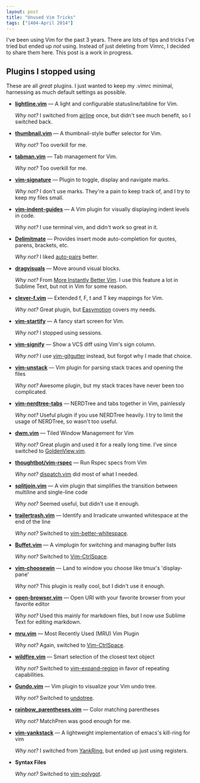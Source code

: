 ```yaml
---
layout: post
title: "Unused Vim Tricks"
tags: ["1404-April 2014"]
---
```


I've been using Vim for the past 3 years. There are lots of tips and tricks I've tried but ended up *not* using. Instead of just deleting from Vimrc, I decided to share them here. This post is a work in progress.

## Plugins I stopped using

These are all *great* plugins. I just wanted to keep my .vimrc minimal, harnessing as much default settings as possible.

* **[lightline.vim](https://github.com/itchyny/lightline.vim)** — A light and configurable statusline/tabline for Vim.

    *Why not?* I switched from [airline](https://github.com/bling/vim-airline) once, but didn't see much benefit, so I switched back.

* **[thumbnail.vim](https://github.com/itchyny/thumbnail.vim)** — A thumbnail-style buffer selector for Vim.

    *Why not?* Too overkill for me.

* **[tabman.vim](https://github.com/kien/tabman.vim)** — Tab management for Vim.

    *Why not?* Too overkill for me.

* **[vim-signature](https://github.com/kshenoy/vim-signature)** — Plugin to toggle, display and navigate marks.

    *Why not?* I don't use marks. They're a pain to keep track of, and I try to keep my files small.

* **[vim-indent-guides](https://github.com/nathanaelkane/vim-indent-guides)** — A Vim plugin for visually displaying indent levels in code.

    *Why not?* I use terminal vim, and didn't work so great in it.

* **[Delimitmate](https://github.com/Raimondi/delimitMate)** — Provides insert mode auto-completion for quotes, parens, brackets, etc.

    *Why not?* I liked [auto-pairs](https://github.com/jiangmiao/auto-pairs) better.

* **[dragvisuals](https://github.com/atweiden/vim-dragvisuals)** — Move around visual blocks.

    *Why not?* From [More Instantly Better Vim](https://www.youtube.com/watch?v=aHm36-na4-4). I use this feature a lot in Sublime Text, but not in Vim for some reason.

* **[clever-f.vim](https://github.com/rhysd/clever-f.vim)** — Extended f, F, t and T key mappings for Vim.

    *Why not?* Great plugin, but [Easymotion](https://github.com/Lokaltog/vim-easymotion) covers my needs.

* **[vim-startify](https://github.com/mhinz/vim-startify)** — A fancy start screen for Vim.

    *Why not?* I stopped using sessions.

* **[vim-signify](https://github.com/mhinz/vim-signify)** — Show a VCS diff using Vim's sign column.

    *Why not?* I use [vim-gitgutter](https://github.com/airblade/vim-gitgutter) instead, but forgot why I made that choice.

* **[vim-unstack](https://github.com/mattboehm/vim-unstack)** — Vim plugin for parsing stack traces and opening the files

    *Why not?* Awesome plugin, but my stack traces have never been too complicated.

* **[vim-nerdtree-tabs](https://github.com/jistr/vim-nerdtree-tabs)** — NERDTree and tabs together in Vim, painlessly

    *Why not?* Useful plugin if you use NERDTree heavily. I try to limit the usage of NERDTree, so wasn't too useful.

* **[dwm.vim](https://github.com/spolu/dwm.vim)** — Tiled Window Management for Vim

    *Why not?* Great plugin and used it for a really long time. I've since switched to [GoldenView.vim](https://github.com/zhaocai/GoldenView.Vim).

* **[thoughtbot/vim-rspec](https://github.com/thoughtbot/vim-rspec)** — Run Rspec specs from Vim

    *Why not?* [dispatch.vim](https://github.com/tpope/vim-dispatch) did most of what I needed.

* **[splitjoin.vim](AndrewRadev/splitjoin.vim)** — A vim plugin that simplifies the transition between multiline and single-line code

    *Why not?* Seemed useful, but didn't use it enough.

* **[trailertrash.vim](https://github.com/csexton/trailertrash.vim)** — Identify and Irradicate unwanted whitespace at the end of the line

    *Why not?* Switched to [vim-better-whitespace](https://github.com/ntpeters/vim-better-whitespace).

* **[Buffet.vim](https://github.com/sandeepcr529/Buffet.vim)** — A vimplugin for switching and managing buffer lists

    *Why not?* Switched to [Vim-CtrlSpace](https://github.com/szw/vim-ctrlspace).

* **[vim-choosewin](https://github.com/t9md/vim-choosewin)** — Land to window you choose like tmux's 'display-pane'

    *Why not?* This plugin is really cool, but I didn't use it enough.

* **[open-browser.vim](https://github.com/tyru/open-browser.vim)** — Open URI with your favorite browser from your favorite editor

    *Why not?* Used this mainly for markdown files, but I now use Sublime Text for editing markdown.

* **[mru.vim](https://github.com/yegappan/mru)** — Most Recently Used (MRU) Vim Plugin

    *Why not?* Again, switched to [Vim-CtrlSpace](https://github.com/szw/vim-ctrlspace).

* **[wildfire.vim](https://github.com/gcmt/wildfire.vim)** — Smart selection of the closest text object

    *Why not?* Switched to [vim-expand-region](https://github.com/terryma/vim-expand-region) in favor of repeating capabilities.

* **[Gundo.vim](https://github.com/sjl/gundo.vim/)** — Vim plugin to visualize your Vim undo tree.

    *Why not?* Switched to [undotree](https://github.com/mbbill/undotree).

* **[rainbow_parentheses.vim](https://github.com/kien/rainbow_parentheses.vim)** — Color matching parentheses

    *Why not?* MatchPren was good enough for me.

* **[vim-yankstack](https://github.com/maxbrunsfeld/vim-yankstack)** — A lightweight implementation of emacs's kill-ring for vim

    *Why not?* I switched from [YankRing](https://github.com/vim-scripts/YankRing.vim), but ended up just using registers.

* **Syntax Files**

    *Why not?* Switched to [vim-polygot](https://github.com/sheerun/vim-polyglot).

